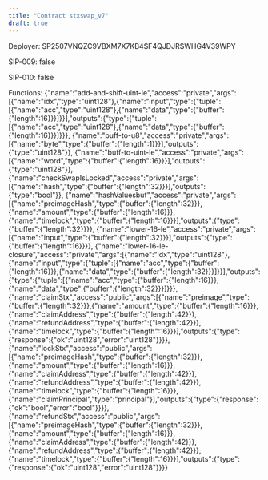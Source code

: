 ```yaml
---
title: "Contract stxswap_v7"
draft: true
---
```

Deployer: SP2507VNQZC9VBXM7X7KB4SF4QJDJRSWHG4V39WPY

SIP-009: false

SIP-010: false

Functions:
{"name":"add-and-shift-uint-le","access":"private","args":[{"name":"idx","type":"uint128"},{"name":"input","type":{"tuple":[{"name":"acc","type":"uint128"},{"name":"data","type":{"buffer":{"length":16}}}]}}],"outputs":{"type":{"tuple":[{"name":"acc","type":"uint128"},{"name":"data","type":{"buffer":{"length":16}}}]}}}, {"name":"buff-to-u8","access":"private","args":[{"name":"byte","type":{"buffer":{"length":1}}}],"outputs":{"type":"uint128"}}, {"name":"buff-to-uint-le","access":"private","args":[{"name":"word","type":{"buffer":{"length":16}}}],"outputs":{"type":"uint128"}}, {"name":"checkSwapIsLocked","access":"private","args":[{"name":"hash","type":{"buffer":{"length":32}}}],"outputs":{"type":"bool"}}, {"name":"hashValuesbuf","access":"private","args":[{"name":"preimageHash","type":{"buffer":{"length":32}}},{"name":"amount","type":{"buffer":{"length":16}}},{"name":"timelock","type":{"buffer":{"length":16}}}],"outputs":{"type":{"buffer":{"length":32}}}}, {"name":"lower-16-le","access":"private","args":[{"name":"input","type":{"buffer":{"length":32}}}],"outputs":{"type":{"buffer":{"length":16}}}}, {"name":"lower-16-le-closure","access":"private","args":[{"name":"idx","type":"uint128"},{"name":"input","type":{"tuple":[{"name":"acc","type":{"buffer":{"length":16}}},{"name":"data","type":{"buffer":{"length":32}}}]}}],"outputs":{"type":{"tuple":[{"name":"acc","type":{"buffer":{"length":16}}},{"name":"data","type":{"buffer":{"length":32}}}]}}}, {"name":"claimStx","access":"public","args":[{"name":"preimage","type":{"buffer":{"length":32}}},{"name":"amount","type":{"buffer":{"length":16}}},{"name":"claimAddress","type":{"buffer":{"length":42}}},{"name":"refundAddress","type":{"buffer":{"length":42}}},{"name":"timelock","type":{"buffer":{"length":16}}}],"outputs":{"type":{"response":{"ok":"uint128","error":"uint128"}}}}, {"name":"lockStx","access":"public","args":[{"name":"preimageHash","type":{"buffer":{"length":32}}},{"name":"amount","type":{"buffer":{"length":16}}},{"name":"claimAddress","type":{"buffer":{"length":42}}},{"name":"refundAddress","type":{"buffer":{"length":42}}},{"name":"timelock","type":{"buffer":{"length":16}}},{"name":"claimPrincipal","type":"principal"}],"outputs":{"type":{"response":{"ok":"bool","error":"bool"}}}}, {"name":"refundStx","access":"public","args":[{"name":"preimageHash","type":{"buffer":{"length":32}}},{"name":"amount","type":{"buffer":{"length":16}}},{"name":"claimAddress","type":{"buffer":{"length":42}}},{"name":"refundAddress","type":{"buffer":{"length":42}}},{"name":"timelock","type":{"buffer":{"length":16}}}],"outputs":{"type":{"response":{"ok":"uint128","error":"uint128"}}}}
